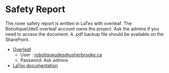 # Safety Report

The rover safety report is written in LaTex with overleaf. The RobotiqueUdeS overleaf account owns the project. Ask the admins if you need to access the document. A .pdf backup file should be available on the SharePoint.

- [Overleaf](https://fr.overleaf.com/)
  - User : robotiqueudes@usherbrooke.ca
  - Password: Ask admins
- [LaTex documentation](https://www.overleaf.com/learn)
